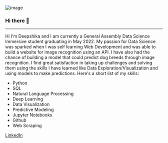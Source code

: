 ![image](https://user-images.githubusercontent.com/78671908/167175003-0c26e308-0a61-414c-ac5d-be90bbd113f8.png)





### Hi there 👋
<hr>

Hi I'm Deepshika and I am currently a General Assembly Data Science Immersive student graduating in May 2022.
My passion for Data Science was sparked when I was self learning Web Development and was able to build a website for image recognition using an API. I have also had the chance of building a model that could predict dog breeds through image recognition.
I find great satisfaction in taking up challenges and solving them using the skills I have learned like Data Exploration/Visualization and using models to make predictions.
Here's a short list of my skills:
* Python
* SQL
* Natural Language Processing
* Deep Learning
* Data Visualization
* Predictive Modeling
* Jupyter Notebooks
* Github
* Web Scraping


[LinkedIn](https://www.linkedin.com/in/sharma-deepshika/)



<!--
**deepshika-sharma/deepshika-sharma** is a ✨ _special_ ✨ repository because its `README.md` (this file) appears on your GitHub profile.

Here are some ideas to get you started:

- 🔭 I’m currently working on ...
- 🌱 I’m currently learning ...
- 👯 I’m looking to collaborate on ...
- 🤔 I’m looking for help with ...
- 💬 Ask me about ...
- 📫 How to reach me: ...
- 😄 Pronouns: ...
- ⚡ Fun fact: ...
-->
